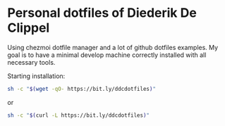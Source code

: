 # Personal dotfiles of Diederik De Clippel

Using chezmoi dotfile manager and a lot of github dotfiles examples.
My goal is to have a minimal develop machine correctly installed with all necessary tools.

Starting installation:

```bash
sh -c "$(wget -qO- https://bit.ly/ddcdotfiles)"
```

or

```bash
sh -c "$(curl -L https://bit.ly/ddcdotfiles)"
```